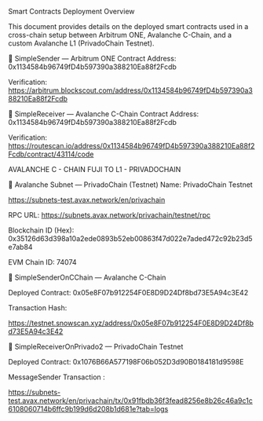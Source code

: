 Smart Contracts Deployment Overview

This document provides details on the deployed smart contracts used in a cross-chain setup between Arbitrum ONE, Avalanche C-Chain, and a custom Avalanche L1 (PrivadoChain Testnet).


🔹 SimpleSender — Arbitrum ONE
Contract Address: 0x1134584b96749fD4b597390a388210Ea88f2Fcdb

Verification: https://arbitrum.blockscout.com/address/0x1134584b96749fD4b597390a388210Ea88f2Fcdb

🔹 SimpleReceiver — Avalanche C-Chain
Contract Address: 0x1134584b96749fD4b597390a388210Ea88f2Fcdb

Verification: https://routescan.io/address/0x1134584b96749fD4b597390a388210Ea88f2Fcdb/contract/43114/code

AVALANCHE  C - CHAIN FUJI  TO  L1 - PRIVADOCHAIN

🔹 Avalanche Subnet — PrivadoChain (Testnet)
Name: PrivadoChain Testnet

https://subnets-test.avax.network/en/privachain

RPC URL: https://subnets.avax.network/privachain/testnet/rpc

Blockchain ID (Hex): 0x35126d63d398a10a2ede0893b52eb00863f47d022e7aded472c92b23d5e7ab84

EVM Chain ID: 74074

🔹 SimpleSenderOnCChain — Avalanche C-Chain


Deployed Contract: 0x05e8F07b912254F0E8D9D24Df8bd73E5A94c3E42

Transaction Hash:

https://testnet.snowscan.xyz/address/0x05e8F07b912254F0E8D9D24Df8bd73E5A94c3E42

🔹 SimpleReceiverOnPrivado2 — PrivadoChain Testnet

Deployed Contract: 0x1076B66A577198F06b052D3d90B0184181d9598E

MessageSender Transaction : 

https://subnets-test.avax.network/en/privachain/tx/0x91fbdb36f3fead8256e8b26c46a9c1c6108060714b6ffc9b199d6d208b1d681e?tab=logs

